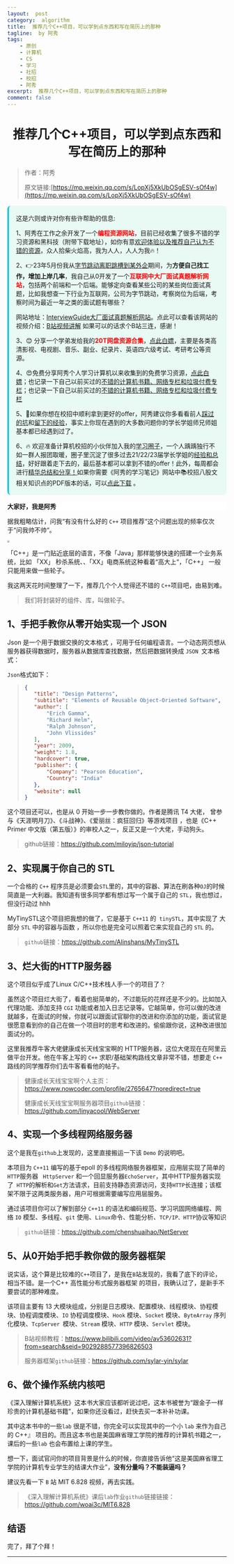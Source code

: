 ```yaml
---
layout:  post
category:  algorithm
title:  推荐几个C++项目，可以学到点东西和写在简历上的那种
tagline:  by 阿秀
tags:
    - 原创
    - 计算机
    - CS
    - 学习
    - 社招
    - 校招
    - 阿秀
excerpt:  推荐几个C++项目，可以学到点东西和写在简历上的那种
comment: false
---
```


<h1 align="center"> 推荐几个C++项目，可以学到点东西和写在简历上的那种</h1>


> 作者：阿秀
>
> 原文链接:[https://mp.weixin.qq.com/s/LopXj5XkUbOSgESV-sOf4w](https://mp.weixin.qq.com/s/LopXj5XkUbOSgESV-sOf4w)


<div style="border-color: #24C6DC;
            background-color: #e9f9f3;         
            margin: 1rem 0;
        padding: .25rem 1rem;
        border-left-width: .3rem;
        border-left-style: solid;
        border-radius: .5rem;
        color: inherit;">
  <p>这是六则或许对你有些许帮助的信息:</p>
<p>1、阿秀在工作之余开发了一个<span style="font-weight:bold;color:red">编程资源网站</span>，目前已经收集了很多不错的学习资源和黑科技（附带下载地址），如你有意<a href="https://www.cxypron.com/home" target="_blank">欢迎体验以及推荐自己认为不错的资源</a>，众人拾柴火焰高，我为人人，人人为我🔥！</p>  <p>2、👉23年5月份我从<a style="text-decoration: underline" href="https://mp.weixin.qq.com/s/zKItpGwIkHKK4g2aOlL2rA" target="_blank">字节跳动离职跳槽到某外企</a>期间，为<span style="font-weight:bold">方便自己找工作，增加上岸几率</span>，我自己从0开发了一个<span style="font-weight:bold;color:red">互联网中大厂面试真题解析网站</span>，包括两个前端和一个后端。能够定向查看某些公司的某些岗位面试真题，比如我想查一下行业为互联网，公司为字节跳动，考察岗位为后端，考察时间为最近一年之类的面试题有哪些？
<div align="center">
</div>网站地址：<a style="text-decoration: underline" href="https://top.interviewguide.cn/" target="_blank">InterviewGuide大厂面试真题解析网站</a>。点此可以查看该网站的视频介绍：<a style="text-decoration: underline" href="https://www.bilibili.com/video/BV1f94y1C7BL" target="_blank">B站视频讲解</a>   如果可以的话求个B站三连，感谢！
  </p>3、😊
    分享一个学弟发给我的<span style="font-weight:bold;color:red">20T网盘资源合集</span>，<a style="text-decoration: underline" href="https://docs.qq.com/sheet/DY3VPVklVaFFMcUZ4?tab=9h5afr" target="_blank">点此白嫖</a>，主要是各类高清影视、电视剧、音乐、副业、纪录片、英语四六级考试、考研考公等资源。
  </p>
  <p>4、😍免费分享阿秀个人学习计算机以来收集到的免费学习资源，<a style="text-decoration: underline" href="/notes/07-resources/01-free/01-introduce.html" target="_blank">点此白嫖</a>；也记录一下自己以前买过的<a style="text-decoration: underline" href="/notes/07-resources/02-precious.html" target="_blank">不错的计算机书籍、网络专栏和垃圾付费专栏</a>；也记录一下自己以前买过的<a style="text-decoration: underline" href="/notes/07-resources/02-precious.html" target="_blank">不错的计算机书籍、网络专栏和垃圾付费专栏</a>
  </p>
  <p>5、🚀如果你想在校招中顺利拿到更好的offer，阿秀建议你多看看前人<a style="text-decoration: underline" href="https://www.yuque.com/tuobaaxiu/httmmc/npg1k81zeq4wfpyz" target="_blank">踩过的坑</a>和<a style="text-decoration: underline"  target="_blank" href="https://www.yuque.com/tuobaaxiu/httmmc/gge9ppd0mbu2d3dp">留下的经验</a>，事实上你现在遇到的大多数问题你的学长学姐师兄师姐基本都已经遇到过了。
  </p>
  <p>6、🔥 欢迎准备计算机校招的小伙伴加入我的<a  style="text-decoration: underline" href="https://www.yuque.com/tuobaaxiu/httmmc/xg0otqvc17wfx4u9" target="_blank">学习圈子</a>，一个人踽踽独行不如一群人报团取暖，圈子里沉淀了很多过去21/22/23届学长学姐的<a  style="text-decoration: underline" href="https://www.yuque.com/tuobaaxiu/httmmc/gge9ppd0mbu2d3dp" target="_blank">经验和总结</a>，好好跟着走下去的，最后基本都可以拿到不错的offer！此外，每周都会进行<a  style="text-decoration: underline" href="https://www.yuque.com/tuobaaxiu/httmmc/npg1k81zeq4wfpyz" target="_blank">精华总结和分享！</a>如果你需要《阿秀的学习笔记》网站中📚︎校招八股文相关知识点的PDF版本的话，可以<a style="text-decoration: underline" href="https://www.yuque.com/tuobaaxiu/httmmc/qs0yn66apvkzw0ps" target="_blank">点此下载</a> 。</p>   </div>

<div>
    <p style="background-color: #FFFFFF;font-weight: bold;"  >大家好，我是阿秀</p>
</div>

据我粗略估计，问我“有没有什么好的 `C++` 项目推荐“这个问题出现的频率仅次于“问我帅不帅“。

<img src="http://oss.interviewguide.cn/img/202205121409029.png" style="zoom:30%;" />

「<span class="fontblue">C++</span>」是一门贴近底层的语言，不像「<span class="fontblue">Java</span>」那样能够快速的搭建一个业务系统，比如 「<span class="fontblue">XX</span>」 秒杀系统、、「<span class="fontblue">XX</span>」电商系统这种看着“高大上“，「<span class="fontblue">C++</span>」 一般只能用来做一些轮子。

我这两天花时间整理了一下，推荐几个个人觉得还不错的 `C++`项目吧，由易到难。

> 我们将封装好的组件、库，叫做轮子。 

## 1、手把手教你从零开始实现一个 JSON

Json 是一个用于数据交换的文本格式 ，可用于任何编程语言。一个动态网页想从服务器获得数据时，服务器从数据库查找数据，然后把数据转换成 `JSON `文本格式：

`Json`格式如下：

>```json
>{
>    "title": "Design Patterns",
>    "subtitle": "Elements of Reusable Object-Oriented Software",
>    "author": [
>        "Erich Gamma",
>        "Richard Helm",
>        "Ralph Johnson",
>        "John Vlissides"
>    ],
>    "year": 2009,
>    "weight": 1.8,
>    "hardcover": true,
>    "publisher": {
>        "Company": "Pearson Education",
>        "Country": "India"
>    },
>    "website": null
>}
>```

这个项目还可以，也是从 0 开始一步一步教你做的。作者是腾讯 T4   大佬， 曾参与《天涯明月刀》、《斗战神》、《爱丽丝：疯狂回归》等游戏项目 ，也是《C++ Primer 中文版（第五版）》的审校人之一，反正又是一个大佬，手动狗头。

>github链接：https://github.com/miloyip/json-tutorial

## 2、实现属于你自己的 STL

一个合格的 `C++` 程序员是必须要会`STL`里的，其中的容器、算法在刷各种`OJ`的时候简直是一大利器。我知道有很多同学都有想过写一个属于自己的 `STL`，我也想过，但没行动过 hhh

MyTinySTL这个项目把我想的做了，它是基于 `C++11` 的` tinySTL`，其中实现了 大部分 `STL` 中的容器与函数 ，所以你也是完全可以照着它来实现自己的 `STL` 的。

>`github`链接：https://github.com/Alinshans/MyTinySTL

## 3、烂大街的HTTP服务器

这个项目似乎成了Linux C/C++技术栈人手一个的项目了？

虽然这个项目烂大街了，看着也挺简单的，不过能玩的花样还是不少的。比如加入代理功能、添加支持 `CGI` 功能或者加入日志记录等。它越简单，你可以做的改进就越多，在面试的时候，你就可以跟面试官聊你的改进和你添加的功能，面试官是很愿意看到你的自己在做一个项目时的思考和改进的。偷偷跟你说，这种改进很加面试分的。

这里我推荐牛客大佬健康成长天线宝宝啊的 HTTP服务器，这位大佬现在在阿里云做平台开发。他在牛客上写的 `C++` 求职/基础架构路线文章非常不错，想要走 `C++` 路线的同学推荐你们去牛客看看他的帖子。

> 健康成长天线宝宝啊个人主页：https://www.nowcoder.com/profile/2765647?noredirect=true
>
> 健康成长天线宝宝啊服务器项目`github`链接：https://github.com/linyacool/WebServer

## 4、实现一个多线程网络服务器 

这个是我在`github`上发现的，这里直接搬运一下该 `Demo` 的说明吧。

本项目为 `C++11` 编写的基于epoll 的多线程网络服务器框架，应用层实现了简单的`HTTP`服务器 ` HttpServer` 和一个回显服务器`EchoServer`，其中HTTP服务器实现了` HTTP`的解析和`Get`方法请求，目前支持静态资源访问，支持`HTTP`长连接；该框架不限于这两类服务器，用户可根据需要编写应用层服务。 

通过该项目你可以了解到部分 `C++11` 的语法和编码规范、学习巩固网络编程、网络 `IO` 模型、多线程、`git` 使用、`Linux`命令、性能分析、`TCP/IP、HTTP`协议等知识

>`github`链接：https://github.com/chenshuaihao/NetServer

## 5、从0开始手把手教你做的服务器框架

说实话，这个算是比较难的`C++`项目了，是我在`B`站发现的，我看了底下的评论，相当不错。是一个C++ 高性能分布式服务器框架 的项目，我确认过了，是新手不要尝试的那种难度。

该项目主要有 13 大模块组成，分别是日志模块、配置模块、线程模块、协程模块、协程调度模块、`IO` 协程调度模块、`Hook` 模块、`Socket` 模块、`ByteArray` 序列化模块、`TcpServer `模块、`Stream` 模块、`HTTP` 模块、`Servlet` 模块。

>B站视频教程：https://www.bilibili.com/video/av53602631?from=search&seid=9029288577396826503
>
>服务器框架`github`链接：https://github.com/sylar-yin/sylar

## 6、做个操作系统内核吧

《深入理解计算机系统》这本书大家应该都听说过吧，这本书被誉为“跟金子一样珍贵的计算机基础书籍”，如果你还没看过，赶快去买一本补补功课。

其中这本书中的一些`lab` 很是不错，你完全可以实现其中的一个小 `lab` 来作为自己的 C++』  项目的。而且这本书也是美国麻省理工学院的推荐的计算机书籍之一，课后的一些`lab` 也会布置给上课的学生。

想一下，面试官问你的项目背景是什么的时候，你直接告诉他“这是美国麻省理工学院的计算机专业学生的结课大作业”，**没有分量吗？不能装逼吗？**

建议先看一下 `B` 站 MIT 6.828  视频，再去实践。

>《深入理解计算机系统》课后`lab`作业`github`链接链接： https://github.com/woai3c/MIT6.828 

## 结语

完了，拜了个拜！




















------

